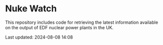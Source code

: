 # Nuke Watch

This repository includes code for retrieving the latest information available on the output of EDF nuclear power plants in the UK.

Last updated: 2024-08-08 14:08